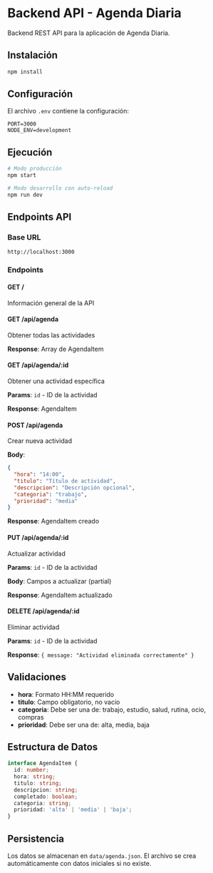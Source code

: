 # Backend API - Agenda Diaria

Backend REST API para la aplicación de Agenda Diaria.

## Instalación

```bash
npm install
```

## Configuración

El archivo `.env` contiene la configuración:
```
PORT=3000
NODE_ENV=development
```

## Ejecución

```bash
# Modo producción
npm start

# Modo desarrollo con auto-reload
npm run dev
```

## Endpoints API

### Base URL
`http://localhost:3000`

### Endpoints

#### GET /
Información general de la API

#### GET /api/agenda
Obtener todas las actividades

**Response**: Array de AgendaItem

#### GET /api/agenda/:id
Obtener una actividad específica

**Params**: `id` - ID de la actividad

**Response**: AgendaItem

#### POST /api/agenda
Crear nueva actividad

**Body**:
```json
{
  "hora": "14:00",
  "titulo": "Título de actividad",
  "descripcion": "Descripción opcional",
  "categoria": "trabajo",
  "prioridad": "media"
}
```

**Response**: AgendaItem creado

#### PUT /api/agenda/:id
Actualizar actividad

**Params**: `id` - ID de la actividad

**Body**: Campos a actualizar (partial)

**Response**: AgendaItem actualizado

#### DELETE /api/agenda/:id
Eliminar actividad

**Params**: `id` - ID de la actividad

**Response**: `{ message: "Actividad eliminada correctamente" }`

## Validaciones

- **hora**: Formato HH:MM requerido
- **titulo**: Campo obligatorio, no vacío
- **categoria**: Debe ser una de: trabajo, estudio, salud, rutina, ocio, compras
- **prioridad**: Debe ser una de: alta, media, baja

## Estructura de Datos

```typescript
interface AgendaItem {
  id: number;
  hora: string;
  titulo: string;
  descripcion: string;
  completado: boolean;
  categoria: string;
  prioridad: 'alta' | 'media' | 'baja';
}
```

## Persistencia

Los datos se almacenan en `data/agenda.json`. El archivo se crea automáticamente con datos iniciales si no existe.

